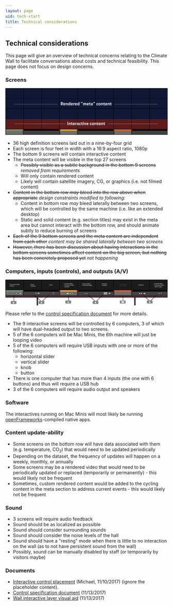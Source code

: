 ```yaml
---
layout: page
uid: tech-start
title: Technical considerations
---
```


## Technical considerations

This page will give an overview of technical concerns relating to the Climate Wall to facilitate conversations about costs and technical feasibility. This page does not focus on design concerns.

### Screens

![Climate wall overview](../assets/tech/wall_diagrams_overview.png)

- 36 high definition screens laid out in a nine-by-four grid
- Each screen is four feet in width with a 16:9 aspect ratio, 1080p
- The bottom 9 screens will contain interactive content
- The meta content will be visible in the top 27 screens
    - ~~Possibly visible as a subtle background in the bottom 9 screens~~ _removed from requirements_
    - Will only contain rendered content
    - Likely will contain satellite imagery, CG, or graphics (i.e. not filmed content)
- ~~Content in the bottom row _may_ bleed into the row above when appropriate~~ _design constraints modified to following:_
    - Content in bottom row _may_ bleed laterally between two screens, which will be controlled by the same machine (i.e. like an extended desktop)
    - Static and solid content (e.g. section titles) may exist in the meta area but cannot interact with the bottom row, and should animate subtly to reduce burning of screens
- ~~Each of the 9 bottom screens and the meta content are independent from each other~~ _content may be shared laterally between two screens_
- ~~However, there has been discussion about having interactions in the bottom screens sometimes affect content on the big screen, but nothing has been concretely proposed yet~~ _not happening_

### Computers, inputs (controls), and outputs (A/V)

[![Climate wall controls](../assets/tech/wall_diagrams_inputs_v2.png)](../assets/tech/wall_diagrams_inputs_v2.png)

Please refer to the [control specification document](../assets/docs/HoPE_wall_control_specifications_2018-04-03.pdf) for more details.

- The 9 interactive screens will be controlled by 6 computers, 3 of which will have dual-headed output to two screens.
- 5 of the 6 computers will be Mac Minis, the 6th machine will just be looping video
- 5 of the 6 computers will require USB inputs with one or more of the following:
    - horizontal slider
    - vertical slider
    - knob
    - button
- There is one computer that has more than 4 inputs (the one with 6 buttons) and thus will require a USB hub
- 3 of the 6 computers will require audio output and speakers

### Software

The interactives running on Mac Minis will most likely be running [openFrameworks](http://openframeworks.cc/)-compiled native apps.

### Content update-ability

- Some screens on the bottom row will have data associated with them (e.g. temperature, CO<sub>2</sub>) that would need to be updated periodically
- Depending on the dataset, the frequency of updates will happen on a weekly, monthly, or annually
- Some screens may be a rendered video that would need to be periodically updated or replaced (temporarily or permanently) - this would likely not be frequent
- Sometimes, custom rendered content would be added to the cycling content in the meta section to address current events - this would likely not be frequent

### Sound

- 3 screens will require audio feedback
- Sound should be as localized as possible
- Sound should consider surrounding sounds
- Sound should consider the noise levels of the hall
- Sound should have a "resting" mode when there is little to no interaction on the wall (as to not have persistent sound from the wall)
- Possibly, sound can be manually disabled by staff (or temporarily by visitors maybe)

### Documents

- [Interactive control placement](https://s3.amazonaws.com/brianfoo-amnh/interactive_controls_cutouts.pdf) (Michael, 11/10/2017) (ignore the placeholder content).
- [Control specification document](../assets/docs/HoPE_wall_control_specifications.pdf) (11/13/2017)
- [Wall interactive layer visual aid](../assets/wall_rhythm.png) (11/13/2017)
